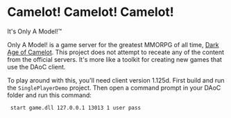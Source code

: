 # Camelot! Camelot! Camelot!
It's Only A Model!&trade;

Only A Model! is a game server for the greatest MMORPG of all time, [Dark Age of Camelot](https://darkageofcamelot.com/). This project does not attempt to receate any of the content from the official servers. It's more like a toolkit for creating new games that use the DAoC client.

To play around with this, you'll need client version 1.125d. First build and run the `SinglePlayerDemo` project. Then open a command prompt in your DAoC folder and run this command:

     start game.dll 127.0.0.1 13013 1 user pass